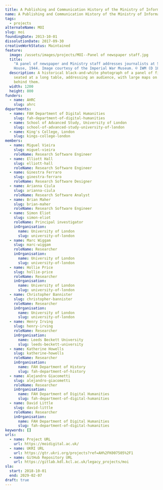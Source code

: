```yaml
---
title: A Publishing and Communication History of the Ministry of Information, 1939-45
name: A Publishing and Communication History of the Ministry of Information, 1939-45
tags:
  - projects
alternateName: MOI
slug: moi
foundingDate: 2013-10-01
dissolutionDate: 2017-09-30
creativeWorkStatus: Maintained
feature:
  image: /assets/images/projects/MOI--Panel of newspaper staff.jpg
  title:
    "A panel of newspaper and Ministry staff addresses journalists at Senate
    House, 1944. Image courtesy of the Imperial War Museum. © IWM (D 18066)  "
  description: A historical black-and-white photograph of a panel of five men
    seated at a long table, addressing an audience, with large maps on the wall
    behind them.
  width: 1200
  height: 800
funders:
  - name: AHRC
    slug: ahrc
departments:
  - name: FAH Department of Digital Humanities
    slug: fah-department-of-digital-humanities
  - name: School of Advanced Study, University of London
    slug: school-of-advanced-study-university-of-london
  - name: King's College, London
    slug: kings-college-london
members:
  - name: Miguel Vieira
    slug: miguel-vieira
    roleName: Research Software Engineer
  - name: Elliott Hall
    slug: elliott-hall
    roleName: Research Software Engineer
  - name: Ginestra Ferraro
    slug: ginestra-ferraro
    roleName: Research Software Designer
  - name: Arianna Ciula
    slug: arianna-ciula
    roleName: Research Software Analyst
  - name: Brian Maher
    slug: brian-maher
    roleName: Research Software Engineer
  - name: Simon Eliot
    slug: simon-eliot
    roleName: Principal investigator
    inOrganisation:
      name: University of London
      slug: university-of-london
  - name: Marc Wiggam
    slug: marc-wiggam
    roleName: Researcher
    inOrganisation:
      name: University of London
      slug: university-of-london
  - name: Hollie Price
    slug: hollie-price
    roleName: Researcher
    inOrganisation:
      name: University of London
      slug: university-of-london
  - name: Christopher Bannister
    slug: christopher-bannister
    roleName: Researcher
    inOrganisation:
      name: University of London
      slug: university-of-london
  - name: Henry Irving
    slug: henry-irving
    roleName: Researcher
    inOrganisation:
      name: Leeds Beckett University
      slug: leeds-beckett-university
  - name: Katherine Howells
    slug: katherine-howells
    roleName: Researcher
    inOrganisation:
      name: FAH Department of History
      slug: fah-department-of-history
  - name: Alejandro Giacometti
    slug: alejandro-giacometti
    roleName: Researcher
    inOrganisation:
      name: FAH Department of Digital Humanities
      slug: fah-department-of-digital-humanities
  - name: David Little
    slug: david-little
    roleName: Researcher
    inOrganisation:
      name: FAH Department of Digital Humanities
      slug: fah-department-of-digital-humanities
keywords: []
urls:
  - name: Project URL
    url: https://moidigital.ac.uk/
  - name: UKRI URL
    url: https://gtr.ukri.org/projects?ref=AH%2FK007505%2F1
  - name: GitHub Repository URL
    url: https://gitlab.kdl.kcl.ac.uk/legacy_projects/moi
sla:
  start: 2018-10-01
  end: 2029-02-07
draft: true
---
```

